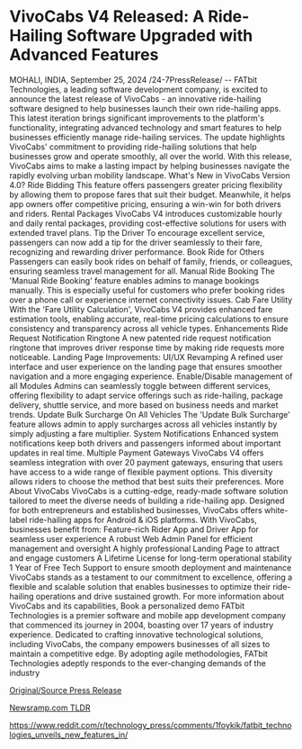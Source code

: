 # VivoCabs V4 Released: A Ride-Hailing Software Upgraded with Advanced Features

MOHALI, INDIA, September 25, 2024 /24-7PressRelease/ -- FATbit Technologies, a leading software development company, is excited to announce the latest release of VivoCabs - an innovative ride-hailing software designed to help businesses launch their own ride-hailing apps. This latest iteration brings significant improvements to the platform's functionality, integrating advanced technology and smart features to help businesses efficiently manage ride-hailing services. The update highlights VivoCabs' commitment to providing ride-hailing solutions that help businesses grow and operate smoothly, all over the world.  With this release, VivoCabs aims to make a lasting impact by helping businesses navigate the rapidly evolving urban mobility landscape.  What's New in VivoCabs Version 4.0?  Ride Bidding This feature offers passengers greater pricing flexibility by allowing them to propose fares that suit their budget. Meanwhile, it helps app owners offer competitive pricing, ensuring a win-win for both drivers and riders.   Rental Packages VivoCabs V4 introduces customizable hourly and daily rental packages, providing cost-effective solutions for users with extended travel plans.  Tip the Driver To encourage excellent service, passengers can now add a tip for the driver seamlessly to their fare, recognizing and rewarding driver performance.   Book Ride for Others Passengers can easily book rides on behalf of family, friends, or colleagues, ensuring seamless travel management for all.  Manual Ride Booking  The 'Manual Ride Booking' feature enables admins to manage bookings manually. This is especially useful for customers who prefer booking rides over a phone call or experience internet connectivity issues.  Cab Fare Utility With the 'Fare Utility Calculation', VivoCabs V4 provides enhanced fare estimation tools, enabling accurate, real-time pricing calculations to ensure consistency and transparency across all vehicle types.  Enhancements  Ride Request Notification Ringtone A new patented ride request notification ringtone that improves driver response time by making ride requests more noticeable.  Landing Page Improvements: UI/UX Revamping A refined user interface and user experience on the landing page that ensures smoother navigation and a more engaging experience.   Enable/Disable management of all Modules Admins can seamlessly toggle between different services, offering flexibility to adapt service offerings such as ride-hailing, package delivery, shuttle service, and more based on business needs and market trends.  Update Bulk Surcharge On All Vehicles  The 'Update Bulk Surcharge' feature allows admin to apply surcharges across all vehicles instantly by simply adjusting a fare multiplier.  System Notifications Enhanced system notifications keep both drivers and passengers informed about important updates in real time.  Multiple Payment Gateways VivoCabs V4 offers seamless integration with over 20 payment gateways, ensuring that users have access to a wide range of flexible payment options. This diversity allows riders to choose the method that best suits their preferences.  More About VivoCabs  VivoCabs is a cutting-edge, ready-made software solution tailored to meet the diverse needs of building a ride-hailing app. Designed for both entrepreneurs and established businesses, VivoCabs offers white-label ride-hailing apps for Android & iOS platforms.  With VivoCabs, businesses benefit from:  Feature-rich Rider App and Driver App for seamless user experience A robust Web Admin Panel for efficient management and oversight A highly professional Landing Page to attract and engage customers A Lifetime License for long-term operational stability 1 Year of Free Tech Support to ensure smooth deployment and maintenance  VivoCabs stands as a testament to our commitment to excellence, offering a flexible and scalable solution that enables businesses to optimize their ride-hailing operations and drive sustained growth.  For more information about VivoCabs and its capabilities, Book a personalized demo  FATbit Technologies is a premier software and mobile app development company that commenced its journey in 2004, boasting over 17 years of industry experience. Dedicated to crafting innovative technological solutions, including VivoCabs, the company empowers businesses of all sizes to maintain a competitive edge. By adopting agile methodologies, FATbit Technologies adeptly responds to the ever-changing demands of the industry 

[Original/Source Press Release](https://www.24-7pressrelease.com/press-release/514614/vivocabs-v4-released-a-ride-hailing-software-upgraded-with-advanced-features)
                    

[Newsramp.com TLDR](None) 

https://www.reddit.com/r/technology_press/comments/1foykik/fatbit_technologies_unveils_new_features_in/